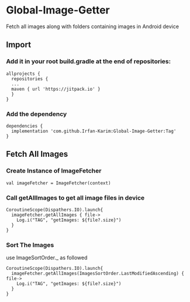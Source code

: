 # Global-Image-Getter
Fetch all images along with folders containing images in Android device

## Import

### Add it in your root build.gradle at the end of repositories:

```
allprojects {
  repositories {
  ...
  maven { url 'https://jitpack.io' }
  }
}
```
### Add the dependency

```
dependencies {
  implementation 'com.github.Irfan-Karim:Global-Image-Getter:Tag' 
}
```

## Fetch All Images

### Create Instance of ImageFetcher

```
val imageFetcher = ImageFetcher(context)
```

### Call getAllImages to get all image files in device
```
CoroutineScope(Dispathers.IO).launch{
  imageFetcher.getAllImages { file->
    Log.i("TAG", "getImages: ${file?.size}")
  }
}
```
### Sort The Images
use ImageSortOrder._ as followed
```
CoroutineScope(Dispathers.IO).launch{
  imageFetcher.getAllImages(ImagesSortOrder.LastModifiedAscending) { file->
    Log.i("TAG", "getImages: ${file?.size}")
  }
}
```
